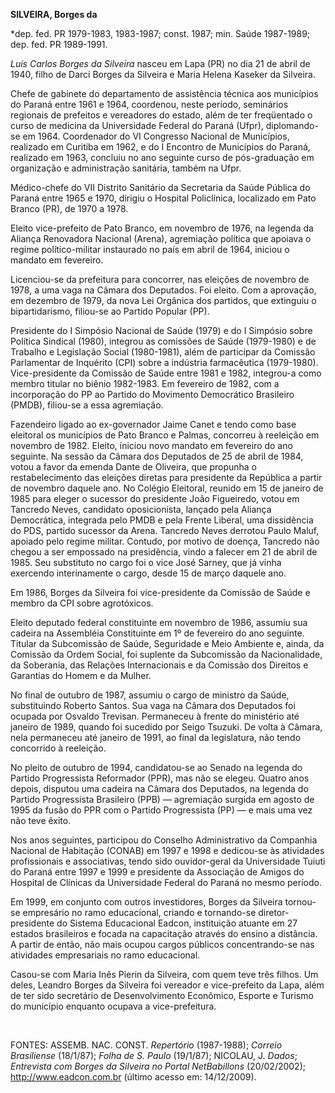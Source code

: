 **SILVEIRA, Borges da**

\*dep. fed. PR 1979-1983, 1983-1987; const. 1987; min. Saúde 1987-1989;
dep. fed. PR 1989-1991.

*Luís Carlos Borges da Silveira* nasceu em Lapa (PR) no dia 21 de abril
de 1940, filho de Darci Borges da Silveira e Maria Helena Kaseker da
Silveira.

Chefe de gabinete do departamento de assistência técnica aos municípios
do Paraná entre 1961 e 1964, coordenou, neste período, seminários
regionais de prefeitos e vereadores do estado, além de ter freqüentado o
curso de medicina da Universidade Federal do Paraná (Ufpr),
diplomando-se em 1964. Coordenador do VI Congresso Nacional de
Municípios, realizado em Curitiba em 1962, e do I Encontro de Municípios
do Paraná, realizado em 1963, concluiu no ano seguinte curso de
pós-graduação em organização e administração sanitária, também na Ufpr.

Médico-chefe do VII Distrito Sanitário da Secretaria da Saúde Pública do
Paraná entre 1965 e 1970, dirigiu o Hospital Policlínica, localizado em
Pato Branco (PR), de 1970 a 1978.

Eleito vice-prefeito de Pato Branco, em novembro de 1976, na legenda da
Aliança Renovadora Nacional (Arena), agremiação política que apoiava o
regime político-militar instaurado no país em abril de 1964, iniciou o
mandato em fevereiro.

Licenciou-se da prefeitura para concorrer, nas eleições de novembro de
1978, a uma vaga na Câmara dos Deputados. Foi eleito. Com a aprovação,
em dezembro de 1979, da nova Lei Orgânica dos partidos, que extinguiu o
bipartidarismo, filiou-se ao Partido Popular (PP).

Presidente do I Simpósio Nacional de Saúde (1979) e do I Simpósio sobre
Política Sindical (1980), integrou as comissões de Saúde (1979-1980) e
de Trabalho e Legislação Social (1980-1981), além de participar da
Comissão Parlamentar de Inquérito (CPI) sobre a indústria farmacêutica
(1979-1980). Vice-presidente da Comissão de Saúde entre 1981 e 1982,
integrou-a como membro titular no biênio 1982-1983. Em fevereiro de
1982, com a incorporação do PP ao Partido do Movimento Democrático
Brasileiro (PMDB), filiou-se a essa agremiação.

Fazendeiro ligado ao ex-governador Jaime Canet e tendo como base
eleitoral os municípios de Pato Branco e Palmas, concorreu à reeleição
em novembro de 1982. Eleito, iniciou novo mandato em fevereiro do ano
seguinte. Na sessão da Câmara dos Deputados de 25 de abril de 1984,
votou a favor da emenda Dante de Oliveira, que propunha o
restabelecimento das eleições diretas para presidente da República a
partir de novembro daquele ano. No Colégio Eleitoral, reunido em 15 de
janeiro de 1985 para eleger o sucessor do presidente João Figueiredo,
votou em Tancredo Neves, candidato oposicionista, lançado pela Aliança
Democrática, integrada pelo PMDB e pela Frente Liberal, uma dissidência
do PDS, partido sucessor da Arena. Tancredo Neves derrotou Paulo Maluf,
apoiado pelo regime militar. Contudo, por motivo de doença, Tancredo não
chegou a ser empossado na presidência, vindo a falecer em 21 de abril de
1985. Seu substituto no cargo foi o vice José Sarney, que já vinha
exercendo interinamente o cargo, desde 15 de março daquele ano.

Em 1986, Borges da Silveira foi vice-presidente da Comissão de Saúde e
membro da CPI sobre agrotóxicos.

Eleito deputado federal constituinte em novembro de 1986, assumiu sua
cadeira na Assembléia Constituinte em 1º de fevereiro do ano seguinte.
Titular da Subcomissão de Saúde, Seguridade e Meio Ambiente e, ainda, da
Comissão da Ordem Social, foi suplente da Subcomissão da Nacionalidade,
da Soberania, das Relações Internacionais e da Comissão dos Direitos e
Garantias do Homem e da Mulher.

No final de outubro de 1987, assumiu o cargo de ministro da Saúde,
substituindo Roberto Santos. Sua vaga na Câmara dos Deputados foi
ocupada por Osvaldo Trevisan. Permaneceu à frente do ministério até
janeiro de 1989, quando foi sucedido por Seigo Tsuzuki. De volta à
Câmara, nela permaneceu até janeiro de 1991, ao final da legislatura,
não tendo concorrido à reeleição.

No pleito de outubro de 1994, candidatou-se ao Senado na legenda do
Partido Progressista Reformador (PPR), mas não se elegeu. Quatro anos
depois, disputou uma cadeira na Câmara dos Deputados, na legenda do
Partido Progressista Brasileiro (PPB) — agremiação surgida em agosto de
1995 da fusão do PPR com o Partido Progressista (PP) — e mais uma vez
não teve êxito.

Nos anos seguintes, participou do Conselho Administrativo da Companhia
Nacional de Habitação (CONAB) em 1997 e 1998 e dedicou-se às atividades
profissionais e associativas, tendo sido ouvidor-geral da Universidade
Tuiuti do Paraná entre 1997 e 1999 e presidente da Associação de Amigos
do Hospital de Clínicas da Universidade Federal do Paraná no mesmo
período.

Em 1999, em conjunto com outros investidores, Borges da Silveira
tornou-se empresário no ramo educacional, criando e tornando-se
diretor-presidente do Sistema Educacional Eadcon, instituição atuante em
27 estados brasileiros e focada na capacitação através do ensino a
distância. A partir de então, não mais ocupou cargos públicos
concentrando-se nas atividades empresariais no ramo educacional.

Casou-se com Maria Inês Pierin da Silveira, com quem teve três filhos.
Um deles, Leandro Borges da Silveira foi vereador e vice-prefeito da
Lapa, além de ter sido secretário de Desenvolvimento Econômico, Esporte
e Turismo do município enquanto ocupava a vice-prefeitura.

 

FONTES: ASSEMB. NAC. CONST. *Repertório* (1987-1988); *Correio
Brasiliense* (18/1/87); *Folha de S. Paulo* (19/1/87); NICOLAU, J.
*Dados*; *Entrevista com Borges da Silveira no Portal NetBabillons*
(20/02/2002); http://www.eadcon.com.br (último acesso em: 14/12/2009).

 

 

 
